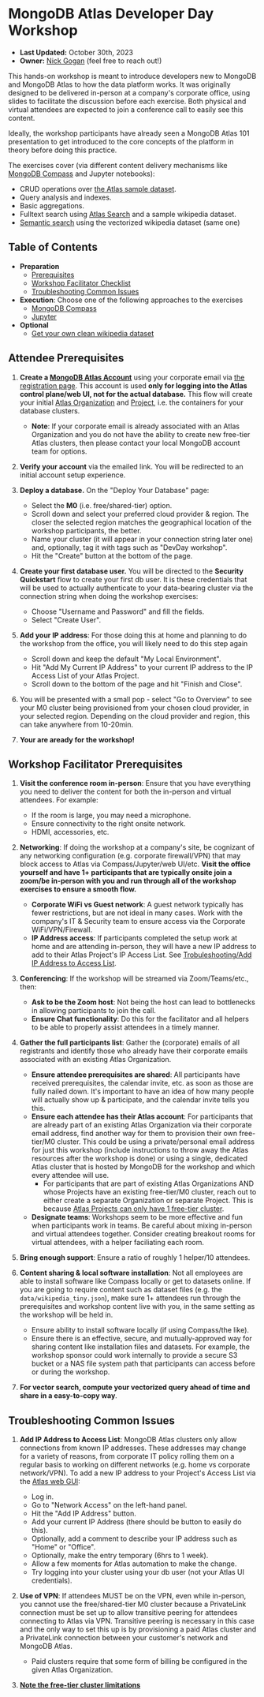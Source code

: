 # MongoDB Atlas Developer Day Workshop
- **Last Updated:** October 30th, 2023
- **Owner:** [Nick Gogan](nick.gogan@mongodb.com) (feel free to reach out!)

This hands-on workshop is meant to introduce developers new to MongoDB and MongoDB Atlas to how the data platform works. It was originally designed to be delivered in-person at a company's corporate office, using slides to facilitate the discussion before each exercise. Both physical and virtual attendees are expected to join a conference call to easily see this content.

Ideally, the workshop participants have already seen a MongoDB Atlas 101 presentation to get introduced to the core concepts of the platform in theory before doing this practice.

The exercises cover (via different content delivery mechanisms like [MongoDB Compass](https://www.mongodb.com/docs/compass/current/) and Jupyter notebooks):
- CRUD operations over [the Atlas sample dataset](https://www.mongodb.com/docs/atlas/sample-data/).
- Query analysis and indexes.
- Basic aggregations.
- Fulltext search using [Atlas Search](https://www.mongodb.com/docs/atlas/atlas-search/) and a sample wikipedia dataset.
- [Semantic search](https://www.mongodb.com/products/platform/atlas-vector-search) using the vectorized wikipedia dataset (same one)

## Table of Contents
- **Preparation**
  - [Prerequisites](#prerequisites)
  - [Workshop Facilitator Checklist](#workshop-facilitator-checklist)
  - [Troubleshooting Common Issues](#troubleshooting-common-issues)
- **Execution**: Choose one of the following approaches to the exercises
  - [MongoDB Compass](https://github.com/nickgogan/MongoDBAtlasDeveloperDay/tree/main/compass)
  - [Jupyter](https://github.com/nickgogan/MongoDBAtlasDeveloperDay/tree/main/jupyter)
- **Optional**
  - [Get your own clean wikipedia dataset](https://github.com/nickgogan/MongoDBAtlasDeveloperDay/tree/main/data)

## Attendee Prerequisites

1. **Create a [MongoDB Atlas Account](https://www.mongodb.com/docs/atlas/)** using your corporate email via [the registration page](https://www.mongodb.com/cloud/atlas/register). This account is used **only for logging into the Atlas control plane/web UI, not for the actual database.** This flow will create your initial [Atlas Organization](https://www.mongodb.com/docs/atlas/access/orgs-create-view-edit-delete/) and [Project](https://www.mongodb.com/docs/atlas/tutorial/manage-projects/), i.e. the containers for your database clusters. 
   - **Note**: If your corporate email is already associated with an Atlas Organization and you do not have the ability to create new free-tier Atlas clusters, then please contact your local MongoDB account team for options.

2. **Verify your account** via the emailed link. You will be redirected to an initial account setup experience.

3. **Deploy a database.** On the "Deploy Your Database" page:
   - Select the **M0** (i.e. free/shared-tier) option.
   - Scroll down and select your preferred cloud provider & region. The closer the selected region matches the geographical location of the workshop participants, the better.
   - Name your cluster (it will appear in your connection string later one) and, optionally, tag it with tags such as "DevDay workshop".
   - Hit the "Create" button at the bottom of the page. 

4. **Create your first database user.** You will be directed to the **Security Quickstart** flow to create your first db user. It is these credentials that will be used to actually authenticate to your data-bearing cluster via the connection string when doing the workshop exercises:
   - Choose "Username and Password" and fill the fields. 
   - Select "Create User".

5. **Add your IP address**: For those doing this at home and planning to do the workshop from the office, you will likely need to do this step again 
   - Scroll down and keep the default "My Local Environment".
   - Hit "Add My Current IP Address" to your current IP address to the IP Access List of your Atlas Project. 
   - Scroll down to the bottom of the page and hit "Finish and Close".

6. You will be presented with a small pop - select "Go to Overview" to see your M0 cluster being provisioned from your chosen cloud provider, in your selected region. Depending on the cloud provider and region, this can take anywhere from 10-20min. 

7. **Your are aready for the workshop!**

## Workshop Facilitator Prerequisites
1. **Visit the conference room in-person**: Ensure that you have everything you need to deliver the content for both the in-person and virtual attendees. For example:
   -   If the room is large, you may need a microphone. 
   -   Ensure connectivity to the right onsite network.
   -   HDMI, accessories, etc. 

2. **Networking**: If doing the workshop at a company's site, be cognizant of any networking configuration (e.g. corporate firewall/VPN) that may block access to Atlas via Compass/Jupyter/web UI/etc. **Visit the office yourself and have 1+ participants that are typically onsite join a zoom/be in-person with you and run through all of the workshop exercises to ensure a smooth flow.**
    - **Corporate WiFi vs Guest network**: A guest network typically has fewer restrictions, but are not ideal in many cases. Work with the company's IT & Security team to ensure access via the Corporate WiFi/VPN/Firewall.
    - **IP Address access**: If participants completed the setup work at home and are attending in-person, they will have a new IP address to add to their Atlas Project's IP Access List. See [Trobuleshooting/Add IP Address to Access List](https://www.mongodb.com/docs/atlas/government/tutorial/allow-ip/).

3. **Conferencing**: If the workshop will be streamed via Zoom/Teams/etc., then:
   - **Ask to be the Zoom host**: Not being the host can lead to bottlenecks in allowing participants to join the call. 
   - **Ensure Chat functionality**: Do this for the facilitator and all helpers to be able to properly assist attendees in a timely manner.

3. **Gather the full participants list**: Gather the (corporate) emails of all registrants and identify those who already have their corporate emails associated with an existing Atlas Organization. 
    - **Ensure attendee prerequisites are shared**: All participants have received prerequisites, the calendar invite, etc. as soon as those are fully nailed down. It's important to have an idea of how many people will actually show up & participate, and the calendar invite tells you this.
    - **Ensure each attendee has their Atlas account**: For participants that are already part of an existing Atlas Organization via their corporate email address, find another way for them to provision their own free-tier/M0 cluster. This could be using a private/personal email address for just this workshop (include instructions to throw away the Atlas resources after the workshop is done) or using a single, dedicated Atlas cluster that is hosted by MongoDB for the workshop and which every attendee will use. 
      - For participants that are part of existing Atlas Organizations AND whose Projects have an existing free-tier/M0 cluster, reach out to either create a separate Organization or separate Project. This is because [Atlas Projects can only have 1 free-tier cluster](https://www.mongodb.com/docs/atlas/reference/free-shared-limitations/#operational-limitations).
    - **Designate teams**: Workshops seem to be more effective and fun when participants work in teams. Be careful about mixing in-person and virtual attendees together. Consider creating breakout rooms for virtual attendees, with a helper faciliating each room. 
   
4. **Bring enough support**: Ensure a ratio of roughly 1 helper/10 attendees.

5. **Content sharing & local software installation**: Not all employees are able to install software like Compass locally or get to datasets online. If you are going to require content such as dataset files (e.g. the `data/wikipedia_tiny.json`), make sure 1+ attendees run through the prerequisites and workshop content live with you, in the same setting as the workshop will be held in. 
   - Ensure ability to install software locally (if using Compass/the like).
   - Ensure there is an effective, secure, and mutually-approved way for sharing content like installation files and datasets. For example, the workshop sponsor could work internally to provide a secure S3 bucket or a NAS file system path that participants can access before or during the workshop. 

6. **For vector search, compute your vectorized query ahead of time and share in a easy-to-copy way**.

## Troubleshooting Common Issues
1. **Add IP Address to Access List**: MongoDB Atlas clusters only allow connections from known IP addresses. These addresses may change for a variety of reasons, from corporate IT policy rolling them on a regular basis to working on different networks (e.g. home vs corporate network/VPN). To add a new IP address to your Project's Access List via the [Atlas web GUI](https://cloud.mongodb.com/account/login):
    - Log in.
    - Go to "Network Access" on the left-hand panel.
    - Hit the "Add IP Address" button.
    - Add your current IP Address (there should be button to easily do this).
    - Optionally, add a comment to describe your IP address such as "Home" or "Office".
    - Optionally, make the entry temporary (6hrs to 1 week).
    - Allow a few moments for Atlas automation to make the change.
    - Try logging into your cluster using your db user (not your Atlas UI credentials).

2. **Use of VPN**: If attendees MUST be on the VPN, even while in-person, you cannot use the free/shared-tier M0 cluster because a PrivateLink connection must be set up to allow transitive peering for attendees connecting to Atlas via VPN. Transitive peering is necessary in this case and the only way to set this up is by provisioning a paid Atlas cluster and a PrivateLink connection between your customer's network and MongoDB Atlas. 
   - Paid clusters require that some form of billing be configured in the given Atlas Organization.

3. **[Note the free-tier cluster limitations](https://www.mongodb.com/docs/atlas/reference/free-shared-limitations)**